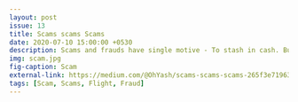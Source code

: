 ```yaml
---
layout: post
issue: 13
title: Scams scams Scams
date: 2020-07-10 15:00:00 +0530
description: Scams and frauds have single motive - To stash in cash. But how smartly can they carry it out?
img: scam.jpg
fig-caption: Scam
external-link: https://medium.com/@OhYash/scams-scams-scams-265f3e719634
tags: [Scam, Scams, Flight, Fraud]
---
```


